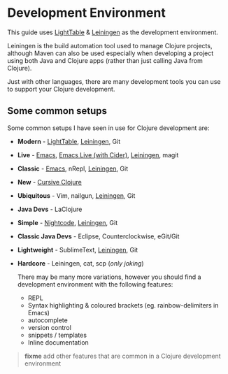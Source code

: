 # Development Environment

  This guide uses [LightTable](http://lighttable.com/) & [Leiningen](http://leiningen.org/) as the development environment.
  
  Leiningen is the build automation tool used to manage Clojure projects, although Maven can also be used especially when developing a project using both Java and Clojure apps (rather than just calling Java from Clojure).

  Just with other languages, there are many development tools you can use to support your Clojure development.

## Some common setups

  Some common setups I have seen in use for Clojure development are:

* **Modern** - [LightTable](http://lighttable.com/), [Leiningen](http://leiningen.org/), Git
* **Live** - [Emacs](http://www.gnu.org/software/emacs/), [Emacs Live (with Cider)](https://github.com/overtone/emacs-live), [Leiningen](http://leiningen.org/), magit
* **Classic** - [Emacs](http://www.gnu.org/software/emacs/), nRepl, [Leiningen](http://leiningen.org/), Git
* **New** - [Cursive Clojure](https://cursiveclojure.com/)
* **Ubiquitous** - Vim, nailgun, [Leiningen](http://leiningen.org/), Git 
* **Java Devs** - LaClojure
* **Simple** - [Nightcode](https://nightcode.info/), [Leiningen](http://leiningen.org/), Git 
* **Classic Java Devs** - Eclipse, Counterclockwise, eGit/Git
* **Lightweight** - SublimeText, [Leiningen](http://leiningen.org/), Git 
* **Hardcore** - Leiningen, cat, scp (_only joking_)

  There may be many more variations, however you should find a development environment with the following features:
  
  * REPL 
  * Syntax highlighting & coloured brackets (eg. rainbow-delimiters in Emacs)
  * autocomplete
  * version control
  * snippets / templates
  * Inline documentation 

> **fixme** add other features that are common in a Clojure development environment 

